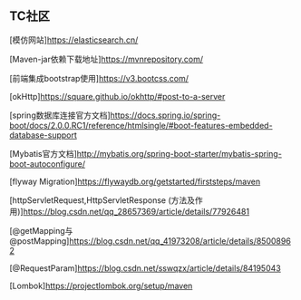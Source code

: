 ## TC社区

[模仿网站]https://elasticsearch.cn/

[Maven-jar依赖下载地址]https://mvnrepository.com/

[前端集成bootstrap使用]https://v3.bootcss.com/

[okHttp]https://square.github.io/okhttp/#post-to-a-server

[spring数据库连接官方文档]https://docs.spring.io/spring-boot/docs/2.0.0.RC1/reference/htmlsingle/#boot-features-embedded-database-support

[Mybatis官方文档]http://mybatis.org/spring-boot-starter/mybatis-spring-boot-autoconfigure/

[flyway Migration]https://flywaydb.org/getstarted/firststeps/maven

[httpServletRequest,HttpServletResponse (方法及作用)]https://blog.csdn.net/qq_28657369/article/details/77926481

[@getMapping与@postMapping]https://blog.csdn.net/qq_41973208/article/details/85008962

[@RequestParam]https://blog.csdn.net/sswqzx/article/details/84195043

[Lombok]https://projectlombok.org/setup/maven